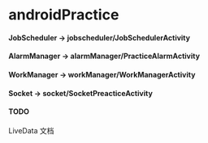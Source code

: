 # androidPractice
#### JobScheduler -> jobscheduler/JobSchedulerActivity
#### AlarmManager -> alarmManager/PracticeAlarmActivity
#### WorkManager -> workManager/WorkManagerActivity
#### Socket -> socket/SocketPreacticeActivity


#### TODO
LiveData 文档
